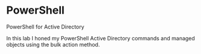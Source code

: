 # PowerShell
PowerShell for Active Directory

In this lab I honed my PowerShell Active Directory commands and managed objects using the bulk action method.
